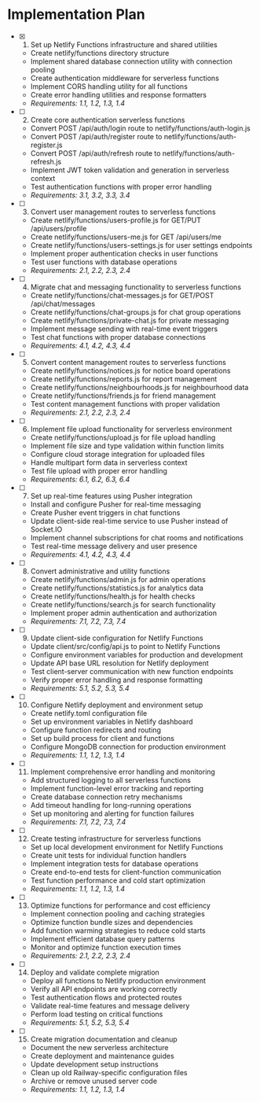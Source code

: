 # Implementation Plan

- [x] 1. Set up Netlify Functions infrastructure and shared utilities


  - Create netlify/functions directory structure
  - Implement shared database connection utility with connection pooling
  - Create authentication middleware for serverless functions
  - Implement CORS handling utility for all functions
  - Create error handling utilities and response formatters
  - _Requirements: 1.1, 1.2, 1.3, 1.4_

- [ ] 2. Create core authentication serverless functions
  - Convert POST /api/auth/login route to netlify/functions/auth-login.js
  - Convert POST /api/auth/register route to netlify/functions/auth-register.js
  - Convert POST /api/auth/refresh route to netlify/functions/auth-refresh.js
  - Implement JWT token validation and generation in serverless context
  - Test authentication functions with proper error handling
  - _Requirements: 3.1, 3.2, 3.3, 3.4_

- [ ] 3. Convert user management routes to serverless functions
  - Create netlify/functions/users-profile.js for GET/PUT /api/users/profile
  - Create netlify/functions/users-me.js for GET /api/users/me
  - Create netlify/functions/users-settings.js for user settings endpoints
  - Implement proper authentication checks in user functions
  - Test user functions with database operations
  - _Requirements: 2.1, 2.2, 2.3, 2.4_

- [ ] 4. Migrate chat and messaging functionality to serverless functions
  - Create netlify/functions/chat-messages.js for GET/POST /api/chat/messages
  - Create netlify/functions/chat-groups.js for chat group operations
  - Create netlify/functions/private-chat.js for private messaging
  - Implement message sending with real-time event triggers
  - Test chat functions with proper database connections
  - _Requirements: 4.1, 4.2, 4.3, 4.4_

- [ ] 5. Convert content management routes to serverless functions
  - Create netlify/functions/notices.js for notice board operations
  - Create netlify/functions/reports.js for report management
  - Create netlify/functions/neighbourhoods.js for neighbourhood data
  - Create netlify/functions/friends.js for friend management
  - Test content management functions with proper validation
  - _Requirements: 2.1, 2.2, 2.3, 2.4_

- [ ] 6. Implement file upload functionality for serverless environment
  - Create netlify/functions/upload.js for file upload handling
  - Implement file size and type validation within function limits
  - Configure cloud storage integration for uploaded files
  - Handle multipart form data in serverless context
  - Test file upload with proper error handling
  - _Requirements: 6.1, 6.2, 6.3, 6.4_

- [ ] 7. Set up real-time features using Pusher integration
  - Install and configure Pusher for real-time messaging
  - Create Pusher event triggers in chat functions
  - Update client-side real-time service to use Pusher instead of Socket.IO
  - Implement channel subscriptions for chat rooms and notifications
  - Test real-time message delivery and user presence
  - _Requirements: 4.1, 4.2, 4.3, 4.4_

- [ ] 8. Convert administrative and utility functions
  - Create netlify/functions/admin.js for admin operations
  - Create netlify/functions/statistics.js for analytics data
  - Create netlify/functions/health.js for health checks
  - Create netlify/functions/search.js for search functionality
  - Implement proper admin authentication and authorization
  - _Requirements: 7.1, 7.2, 7.3, 7.4_

- [ ] 9. Update client-side configuration for Netlify Functions
  - Update client/src/config/api.js to point to Netlify Functions
  - Configure environment variables for production and development
  - Update API base URL resolution for Netlify deployment
  - Test client-server communication with new function endpoints
  - Verify proper error handling and response formatting
  - _Requirements: 5.1, 5.2, 5.3, 5.4_

- [ ] 10. Configure Netlify deployment and environment setup
  - Create netlify.toml configuration file
  - Set up environment variables in Netlify dashboard
  - Configure function redirects and routing
  - Set up build process for client and functions
  - Configure MongoDB connection for production environment
  - _Requirements: 1.1, 1.2, 1.3, 1.4_

- [ ] 11. Implement comprehensive error handling and monitoring
  - Add structured logging to all serverless functions
  - Implement function-level error tracking and reporting
  - Create database connection retry mechanisms
  - Add timeout handling for long-running operations
  - Set up monitoring and alerting for function failures
  - _Requirements: 7.1, 7.2, 7.3, 7.4_

- [ ] 12. Create testing infrastructure for serverless functions
  - Set up local development environment for Netlify Functions
  - Create unit tests for individual function handlers
  - Implement integration tests for database operations
  - Create end-to-end tests for client-function communication
  - Test function performance and cold start optimization
  - _Requirements: 1.1, 1.2, 1.3, 1.4_

- [ ] 13. Optimize functions for performance and cost efficiency
  - Implement connection pooling and caching strategies
  - Optimize function bundle sizes and dependencies
  - Add function warming strategies to reduce cold starts
  - Implement efficient database query patterns
  - Monitor and optimize function execution times
  - _Requirements: 2.1, 2.2, 2.3, 2.4_

- [ ] 14. Deploy and validate complete migration
  - Deploy all functions to Netlify production environment
  - Verify all API endpoints are working correctly
  - Test authentication flows and protected routes
  - Validate real-time features and message delivery
  - Perform load testing on critical functions
  - _Requirements: 5.1, 5.2, 5.3, 5.4_

- [ ] 15. Create migration documentation and cleanup
  - Document the new serverless architecture
  - Create deployment and maintenance guides
  - Update development setup instructions
  - Clean up old Railway-specific configuration files
  - Archive or remove unused server code
  - _Requirements: 1.1, 1.2, 1.3, 1.4_